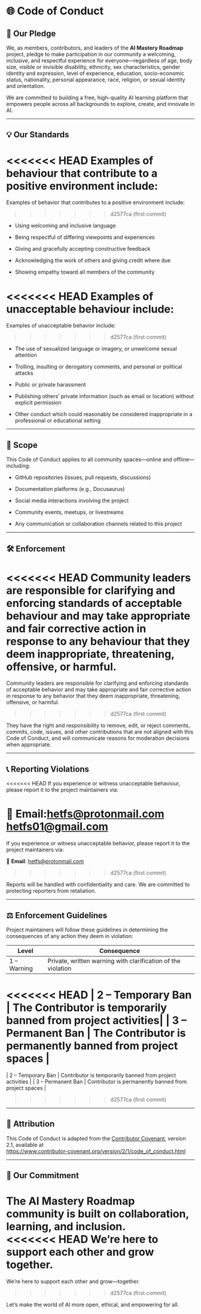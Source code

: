 # 🌐 Code of Conduct

## 📜 Our Pledge

We, as members, contributors, and leaders of the **AI Mastery Roadmap** project, pledge to make participation in our community a welcoming, inclusive, and respectful experience for everyone—regardless of age, body size, visible or invisible disability, ethnicity, sex characteristics, gender identity and expression, level of experience, education, socio-economic status, nationality, personal appearance, race, religion, or sexual identity and orientation.

We are committed to building a free, high-quality AI learning platform that empowers people across all backgrounds to explore, create, and innovate in AI.

---

## 💡 Our Standards

<<<<<<< HEAD
Examples of behaviour that contribute to a positive environment include:
=======
Examples of behavior that contributes to a positive environment include:
>>>>>>> d2577ca (first commit)

- Using welcoming and inclusive language

- Being respectful of differing viewpoints and experiences

- Giving and gracefully accepting constructive feedback

- Acknowledging the work of others and giving credit where due

- Showing empathy toward all members of the community

<<<<<<< HEAD
Examples of unacceptable behaviour include:
=======
Examples of unacceptable behavior include:
>>>>>>> d2577ca (first commit)

- The use of sexualized language or imagery, or unwelcome sexual attention

- Trolling, insulting or derogatory comments, and personal or political attacks

- Public or private harassment

- Publishing others’ private information (such as email or location) without explicit permission

- Other conduct which could reasonably be considered inappropriate in a professional or educational setting

---

## 👥 Scope

This Code of Conduct applies to all community spaces—online and offline—including:

- GitHub repositories (issues, pull requests, discussions)

- Documentation platforms (e.g., Docusaurus)

- Social media interactions involving the project

- Community events, meetups, or livestreams

- Any communication or collaboration channels related to this project

---

## 🛠 Enforcement

<<<<<<< HEAD
Community leaders are responsible for clarifying and enforcing standards of acceptable behaviour and may take appropriate and fair corrective action in response to any behaviour that they deem inappropriate, threatening, offensive, or harmful.
=======
Community leaders are responsible for clarifying and enforcing standards of acceptable behavior and may take appropriate and fair corrective action in response to any behavior that they deem inappropriate, threatening, offensive, or harmful.
>>>>>>> d2577ca (first commit)

They have the right and responsibility to remove, edit, or reject comments, commits, code, issues, and other contributions that are not aligned with this Code of Conduct, and will communicate reasons for moderation decisions when appropriate.

---

## 📞 Reporting Violations

<<<<<<< HEAD
If you experience or witness unacceptable behaviour, please report it to the project maintainers via:

📧 **Email**:hetfs@protonmail.com hetfs01@gmail.com
=======
If you experience or witness unacceptable behavior, please report it to the project maintainers via:

📧 **Email**: [hetfs@protonmail.com](hetfs01@gmail.com)
>>>>>>> d2577ca (first commit)

Reports will be handled with confidentiality and care. We are committed to protecting reporters from retaliation.

---

## ⚖️ Enforcement Guidelines

Project maintainers will follow these guidelines in determining the consequences of any action they deem in violation:

| **Level**         | **Consequence**                                              |
| ----------------- | ------------------------------------------------------------ |
| 1 – Warning       | Private, written warning with clarification of the violation |
<<<<<<< HEAD
| 2 – Temporary Ban | The Contributor is temporarily banned from project activities|
| 3 – Permanent Ban | The Contributor is permanently banned from project spaces    |
=======
| 2 – Temporary Ban | Contributor is temporarily banned from project activities    |
| 3 – Permanent Ban | Contributor is permanently banned from project spaces        |
>>>>>>> d2577ca (first commit)

---

## 🙌 Attribution

This Code of Conduct is adapted from the [Contributor Covenant](https://www.contributor-covenant.org/), version 2.1, available at  
https://www.contributor-covenant.org/version/2/1/code_of_conduct.html

---

## 🌟 Our Commitment

The AI Mastery Roadmap community is built on collaboration, learning, and inclusion.  
<<<<<<< HEAD
We’re here to support each other and grow together.
=======
We’re here to support each other and grow—together.
>>>>>>> d2577ca (first commit)

Let’s make the world of AI more open, ethical, and empowering for all.
